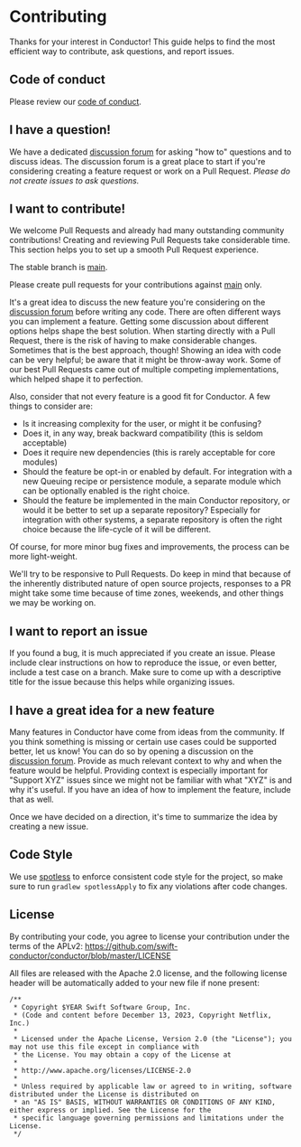 # Contributing
Thanks for your interest in Conductor!
This guide helps to find the most efficient way to contribute, ask questions, and report issues.

Code of conduct
-----

Please review our [code of conduct](code-of-conduct.md).

I have a question!
-----

We have a dedicated [discussion forum](https://github.com/swift-conductor/conductor/discussions) for asking "how to" questions and to discuss ideas. The discussion forum is a great place to start if you're considering creating a feature request or work on a Pull Request.
*Please do not create issues to ask questions.*

I want to contribute!
------

We welcome Pull Requests and already had many outstanding community contributions!
Creating and reviewing Pull Requests take considerable time. This section helps you to set up a smooth Pull Request experience.

The stable branch is [main](https://github.com/swift-conductor/conductor/tree/main).

Please create pull requests for your contributions against [main](https://github.com/swift-conductor/conductor/tree/main) only.

It's a great idea to discuss the new feature you're considering on the [discussion forum](https://github.com/swift-conductor/conductor/discussions) before writing any code. There are often different ways you can implement a feature. Getting some discussion about different options helps shape the best solution. When starting directly with a Pull Request, there is the risk of having to make considerable changes. Sometimes that is the best approach, though! Showing an idea with code can be very helpful; be aware that it might be throw-away work. Some of our best Pull Requests came out of multiple competing implementations, which helped shape it to perfection.

Also, consider that not every feature is a good fit for Conductor. A few things to consider are:

* Is it increasing complexity for the user, or might it be confusing?
* Does it, in any way, break backward compatibility (this is seldom acceptable)
* Does it require new dependencies (this is rarely acceptable for core modules)
* Should the feature be opt-in or enabled by default. For integration with a new Queuing recipe or persistence module, a separate module which can be optionally enabled is the right choice.  
* Should the feature be implemented in the main Conductor repository, or would it be better to set up a separate repository? Especially for integration with other systems, a separate repository is often the right choice because the life-cycle of it will be different.

Of course, for more minor bug fixes and improvements, the process can be more light-weight.

We'll try to be responsive to Pull Requests. Do keep in mind that because of the inherently distributed nature of open source projects, responses to a PR might take some time because of time zones, weekends, and other things we may be working on.

I want to report an issue
-----

If you found a bug, it is much appreciated if you create an issue. Please include clear instructions on how to reproduce the issue, or even better, include a test case on a branch. Make sure to come up with a descriptive title for the issue because this helps while organizing issues.

I have a great idea for a new feature
----
Many features in Conductor have come from ideas from the community. If you think something is missing or certain use cases could be supported better, let us know! You can do so by opening a discussion on the [discussion forum](https://github.com/swift-conductor/conductor/discussions). Provide as much relevant context to why and when the feature would be helpful. Providing context is especially important for "Support XYZ" issues since we might not be familiar with what "XYZ" is and why it's useful. If you have an idea of how to implement the feature, include that as well.

Once we have decided on a direction, it's time to summarize the idea by creating a new issue.

## Code Style
We use [spotless](https://github.com/diffplug/spotless) to enforce consistent code style for the project, so make sure to run `gradlew spotlessApply` to fix any violations after code changes.

## License

By contributing your code, you agree to license your contribution under the terms of the APLv2: https://github.com/swift-conductor/conductor/blob/master/LICENSE

All files are released with the Apache 2.0 license, and the following license header will be automatically added to your new file if none present:

```
/**
 * Copyright $YEAR Swift Software Group, Inc.
 * (Code and content before December 13, 2023, Copyright Netflix, Inc.)
 *
 * Licensed under the Apache License, Version 2.0 (the "License"); you may not use this file except in compliance with
 * the License. You may obtain a copy of the License at
 *
 * http://www.apache.org/licenses/LICENSE-2.0
 *
 * Unless required by applicable law or agreed to in writing, software distributed under the License is distributed on
 * an "AS IS" BASIS, WITHOUT WARRANTIES OR CONDITIONS OF ANY KIND, either express or implied. See the License for the
 * specific language governing permissions and limitations under the License.
 */
```
